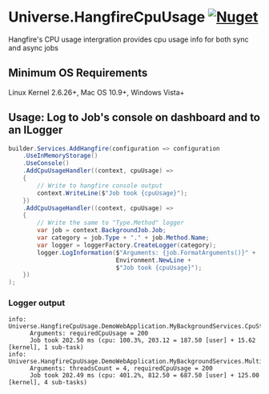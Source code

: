 # Universe.HangfireCpuUsage [![Nuget](https://img.shields.io/nuget/v/Universe.HangfireCpuUsage)](https://www.nuget.org/packages/Universe.HangfireCpuUsage)
Hangfire's CPU usage intergration provides cpu usage info for both sync and async jobs

## Minimum OS Requirements
Linux Kernel 2.6.26+, Mac OS 10.9+, Windows Vista+

## Usage: Log to Job's console on dashboard and to an ILogger
```csharp
builder.Services.AddHangfire(configuration => configuration
    .UseInMemoryStorage()
    .UseConsole()
    .AddCpuUsageHandler((context, cpuUsage) =>
    {
        // Write to hangfire console output
        context.WriteLine($"Job took {cpuUsage}");
    })
    .AddCpuUsageHandler((context, cpuUsage) =>
    {
        // Write the same to "Type.Method" logger
        var job = context.BackgroundJob.Job;
        var category = job.Type + "." + job.Method.Name;
        var logger = loggerFactory.CreateLogger(category);
        logger.LogInformation($"Arguments: {job.FormatArguments()}" +
                              Environment.NewLine +
                              $"Job took {cpuUsage}");
    })
);
```

### Logger output
```log
info: Universe.HangfireCpuUsage.DemoWebApplication.MyBackgroundServices.CpuStress[0]
      Arguments: requiredCpuUsage = 200
      Job took 202.50 ms (cpu: 100.3%, 203.12 = 187.50 [user] + 15.62 [kernel], 1 sub-task)
info: Universe.HangfireCpuUsage.DemoWebApplication.MyBackgroundServices.MultiThreadCpuStress[0]
      Arguments: threadsCount = 4, requiredCpuUsage = 200
      Job took 202.49 ms (cpu: 401.2%, 812.50 = 687.50 [user] + 125.00 [kernel], 4 sub-tasks)
```
